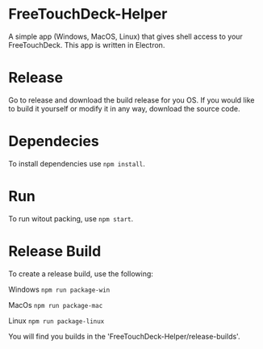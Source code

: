 # FreeTouchDeck-Helper
 A simple app (Windows, MacOS, Linux) that gives shell access to your FreeTouchDeck. This app is written in Electron. 

# Release

Go to release and download the build release for you OS. If you would like to build it yourself or modify it in any way, download the source code.

# Dependecies

To install dependencies use `npm install`. 

# Run

To run witout packing, use `npm start`.

# Release Build

To create a release build, use the following:

Windows `npm run package-win`

MacOs `npm run package-mac`

Linux `npm run package-linux`

You will find you builds in the 'FreeTouchDeck-Helper/release-builds'.
